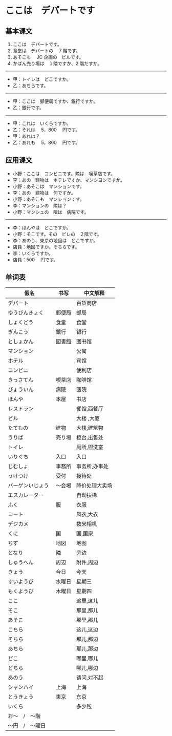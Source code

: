 # ここは　デパートです

## 基本课文

1. ここは　デパートです。
2. 食堂は　デパートの　 7 階です。
3. あそこも　 JC 企画の　ビルです。
4. かばん売り場は　１階ですか、2 階だすか。

---

- 甲：トイレは　どこですか。
- 乙：あちらです。

---

- 甲：ここは　郵便局ですか、銀行ですか。
- 乙：銀行です。

---

- 甲：これは　いくらですか。
- 乙：それは　 5，800 　円です。
- 甲：あれは？
- 乙：あれも　 5，800 　円です。

## 应用课文

- 小野：ここは　コンビニです。隣は　喫茶店です。
- 李：あの　建物は　ホテレですか、マンシヨンですか。
- 小野：あそこは　マンションです。
- 李：あの　建物は　何ですか。
- 小野：あそこも　マンションです。
- 李：マンションの　隣は？
- 小野：マンシュの　隣は　病院です。

---

- 李：ほんやは　どこですか。
- 小野：そこです。その　ビレの　２階です。
- 李：あのう、東京の地図は　どこですか。
- 店員：地図ですか。そちらです。
- 李：いくらですか。
- 店員：500 　円です。

## 单词表

| 假名              | 书写   | 中文解释       |
| ----------------- | ------ | -------------- |
| デパート          |        | 百货商店       |
| ゆうびんきょく    | 郵便局 | 邮局           |
| しょくどう        | 食堂   | 食堂           |
| ぎんこう          | 銀行   | 银行           |
| としょかん        | 図書館 | 图书馆         |
| マンション        |        | 公寓           |
| ホテル            |        | 宾馆           |
| コンビニ          |        | 便利店         |
| きっさてん        | 喫茶店 | 咖啡馆         |
| びょういん        | 病院   | 医院           |
| ほんや            | 本屋   | 书店           |
| レストラン        |        | 餐馆,西餐厅    |
| ビル              |        | 大楼 ,大厦     |
| たてもの          | 建物   | 大楼,建筑物    |
| うりば            | 売り場 | 柜台,出售处    |
| トイレ            |        | 厕所,盥洗室    |
| いりぐち          | 入口   | 入口           |
| じむしょ          | 事務所 | 事务所,办事处  |
| うけつけ          | 受付   | 接待处         |
| バーゲンいじょう  | ～会場 | 降价处理大卖场 |
| エスカレーター    |        | 自动扶梯       |
| ふく              | 服     | 衣服           |
| コート            |        | 风衣,大衣      |
| デジカメ          |        | 数米相机       |
| くに              | 国     | 国,国家        |
| ちず              | 地図   | 地图           |
| となり            | 隣     | 旁边           |
| しゅうへん        | 周辺   | 附件,周边      |
| きょう            | 今日   | 今天           |
| すいようび        | 水曜日 | 星期三         |
| もくようび        | 木曜日 | 星期四         |
| ここ              |        | 这里,这儿      |
| そこ              |        | 那里,那儿      |
| あそこ            |        | 那里,那儿      |
| こちら            |        | 这儿,这边      |
| そちら            |        | 那儿,那边      |
| あちら            |        | 那儿,那边      |
| どこ              |        | 哪里,哪儿      |
| どちら            |        | 哪儿,哪边      |
| あのう            |        | 请问,对不起    |
| シャンハイ        | 上海   | 上海           |
| とうきょう        | 東京   | 东京           |
| いくら            |        | 多少钱         |
| お～　/　～階　　 |        |                |
| ～円　/　～曜日   |        |                |
